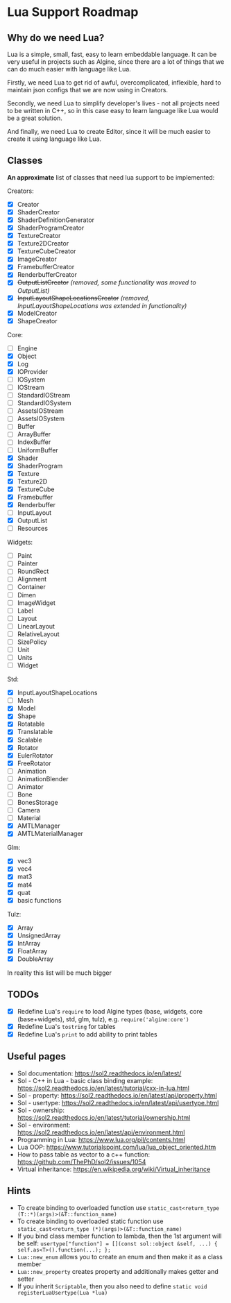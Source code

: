 # Lua Support Roadmap

## Why do we need Lua?

Lua is a simple, small, fast, easy to learn embeddable language. It can be very useful in
projects such as Algine, since there are a lot of things that we can do much easier with language like Lua.

Firstly, we need Lua to get rid of awful, overcomplicated, inflexible, hard to maintain
json configs that we are now using in Creators.

Secondly, we need Lua to simplify developer's lives - not all projects need to be written in
C++, so in this case easy to learn language like Lua would be a great solution.

And finally, we need Lua to create Editor, since it will be much easier to create it using language like Lua.

## Classes

**An approximate** list of classes that need lua support to be implemented:

Creators:

- [x] Creator
- [x] ShaderCreator
- [x] ShaderDefinitionGenerator
- [x] ShaderProgramCreator
- [x] TextureCreator
- [x] Texture2DCreator
- [x] TextureCubeCreator
- [x] ImageCreator
- [x] FramebufferCreator
- [x] RenderbufferCreator
- [x] ~~OutputListCreator~~ _(removed, some functionality was moved to OutputList)_
- [x] ~~InputLayoutShapeLocationsCreator~~ _(removed, InputLayoutShapeLocations was extended in functionality)_
- [x] ModelCreator
- [x] ShapeCreator

Core:

- [ ] Engine
- [x] Object
- [x] Log
- [x] IOProvider
- [ ] IOSystem
- [ ] IOStream
- [ ] StandardIOStream
- [ ] StandardIOSystem
- [ ] AssetsIOStream
- [ ] AssetsIOSystem
- [ ] Buffer
- [ ] ArrayBuffer
- [ ] IndexBuffer
- [ ] UniformBuffer
- [x] Shader
- [x] ShaderProgram
- [x] Texture
- [x] Texture2D
- [x] TextureCube
- [x] Framebuffer
- [x] Renderbuffer
- [ ] InputLayout
- [x] OutputList
- [ ] Resources

Widgets:

- [ ] Paint
- [ ] Painter
- [ ] RoundRect
- [ ] Alignment
- [ ] Container
- [ ] Dimen
- [ ] ImageWidget
- [ ] Label
- [ ] Layout
- [ ] LinearLayout
- [ ] RelativeLayout
- [ ] SizePolicy
- [ ] Unit
- [ ] Units
- [ ] Widget

Std:

- [x] InputLayoutShapeLocations
- [ ] Mesh
- [x] Model
- [x] Shape
- [x] Rotatable
- [x] Translatable
- [x] Scalable
- [x] Rotator
- [x] EulerRotator
- [x] FreeRotator
- [ ] Animation
- [ ] AnimationBlender
- [ ] Animator
- [ ] Bone
- [ ] BonesStorage
- [ ] Camera
- [ ] Material
- [x] AMTLManager
- [x] AMTLMaterialManager

Glm:

- [x] vec3
- [x] vec4
- [x] mat3
- [x] mat4
- [x] quat
- [x] basic functions

Tulz:

- [x] Array
- [x] UnsignedArray
- [x] IntArray
- [x] FloatArray
- [x] DoubleArray

In reality this list will be much bigger

## TODOs

- [x] Redefine Lua's `require` to load Algine types (base, widgets, core (base+widgets), std, glm, tulz), e.g. `require('algine:core')`
- [x] Redefine Lua's `tostring` for tables
- [x] Redefine Lua's `print` to add ability to print tables

## Useful pages

* Sol documentation: https://sol2.readthedocs.io/en/latest/
* Sol - C++ in Lua - basic class binding example: https://sol2.readthedocs.io/en/latest/tutorial/cxx-in-lua.html
* Sol - property: https://sol2.readthedocs.io/en/latest/api/property.html
* Sol - usertype: https://sol2.readthedocs.io/en/latest/api/usertype.html
* Sol - ownership: https://sol2.readthedocs.io/en/latest/tutorial/ownership.html
* Sol - environment: https://sol2.readthedocs.io/en/latest/api/environment.html
* Programming in Lua: https://www.lua.org/pil/contents.html
* Lua OOP: https://www.tutorialspoint.com/lua/lua_object_oriented.htm
* How to pass table as vector to a c++ function: https://github.com/ThePhD/sol2/issues/1054
* Virtual inheritance: https://en.wikipedia.org/wiki/Virtual_inheritance

## Hints

* To create binding to overloaded function use `static_cast<return_type (T::*)(args)>(&T::function_name)`
* To create binding to overloaded static function use `static_cast<return_type (*)(args)>(&T::function_name)`
* If you bind class member function to lambda, then the 1st argument will be self:
  `usertype["function"] = [](const sol::object &self, ...) { self.as<T>().function(...); };`
* `Lua::new_enum` allows you to create an enum and then make it as a class member
* `Lua::new_property` creates property and additionally makes getter and setter
* If you inherit `Scriptable`, then you also need to define `static void registerLuaUsertype(Lua *lua)`
